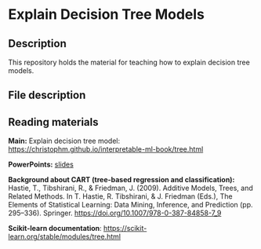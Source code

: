 # Explain Decision Tree Models

## Description
This repository holds the material for teaching how to explain decision tree models.

## File description

## Reading materials
**Main:** Explain decision tree model: https://christophm.github.io/interpretable-ml-book/tree.html

**PowerPoints:** [slides](https://docs.google.com/presentation/d/1Ak-OMEyOMX9i8HdPulmK6bhfy69AZtwKN2BUFm5QzhI/edit?usp=sharing)

**Background about CART (tree-based regression and classification):** 
Hastie, T., Tibshirani, R., & Friedman, J. (2009). Additive Models, Trees, and Related Methods. In T. Hastie, R. Tibshirani, & J. Friedman (Eds.), The Elements of Statistical Learning: Data Mining, Inference, and Prediction (pp. 295–336). Springer. https://doi.org/10.1007/978-0-387-84858-7_9

**Scikit-learn documentation**: https://scikit-learn.org/stable/modules/tree.html
